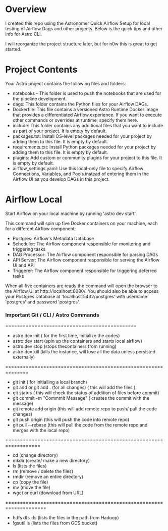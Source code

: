 Overview
========

I created this repo using the Astronomer Quick Airflow Setup for local testing of Airflow Dags and other projects. Below is the quick tips and other info for Astro CLI.

I will reorganize the project structure later, but for n0w this is great to get started.

Project Contents
================

Your Astro project contains the following files and folders:
- notebooks - This folder is used to push the notebooks that are used for the pipeline development.
- dags: This folder contains the Python files for your Airflow DAGs. 
- Dockerfile: This file contains a versioned Astro Runtime Docker image that provides a differentiated Airflow experience. If you want to execute other commands or overrides at runtime, specify them here.
- include: This folder contains any additional files that you want to include as part of your project. It is empty by default.
- packages.txt: Install OS-level packages needed for your project by adding them to this file. It is empty by default.
- requirements.txt: Install Python packages needed for your project by adding them to this file. It is empty by default.
- plugins: Add custom or community plugins for your project to this file. It is empty by default.
- airflow_settings.yaml: Use this local-only file to specify Airflow Connections, Variables, and Pools instead of entering them in the Airflow UI as you develop DAGs in this project.

Airflow Local
===========================

Start Airflow on your local machine by running 'astro dev start'.

This command will spin up five Docker containers on your machine, each for a different Airflow component:

- Postgres: Airflow's Metadata Database
- Scheduler: The Airflow component responsible for monitoring and triggering tasks
- DAG Processor: The Airflow component responsible for parsing DAGs
- API Server: The Airflow component responsible for serving the Airflow UI and API
- Triggerer: The Airflow component responsible for triggering deferred tasks

When all five containers are ready the command will open the browser to the Airflow UI at http://localhost:8080/. You should also be able to access your Postgres Database at 'localhost:5432/postgres' with username 'postgres' and password 'postgres'.

### Important Git / CLI / Astro Commands
=============================================

- astro dev init                                         ( for the first time, initialize the codes)
- astro dev start                                        (spin up the containers and starts local airflow)
- astro dev stop                                         (stops thecontainers from running)
- astro dev kill                                         (kills the instance, will lose all the data unless persisted externally)


==============================================================
- git init                                                 ( for initialiing a local branch)
- git add <files> or git add . (for all changes)           ( this will add the files      )
- git status                                               ( this will check the status of addition of files before commit)
- git commit -m "Commmit Message"                          ( creates the commit with the message)
- git remote add origin <remote-repo-url>                  (this will add remote repo to push/ pull the code changes)
- git push origin <branch>                                 (this will push the code into remote repo)
- git pull --rebase                                        (this will pull the code from the remote repo and merges with the local repo)

==================================================================
- cd                                    (change directory)
- mkdir                                 (create/ make a new directory)
- ls                                    (lists the files)
- rm                                    (remove / delete the files)
- rmdir                                 (remove an entire directory)
- cp                                    (copy the file)
- mv                                    (move the file)
- wget  or curl                         (download from URL)

====================================================================
- hdfs dfs -ls                          (lists the files in the path from Hadoop)
- !gsutil ls                            (lists the files from GCS bucket)



